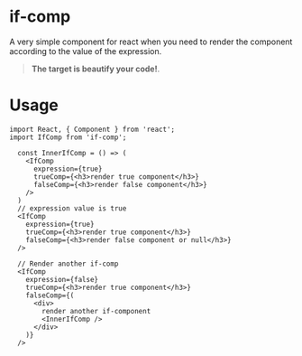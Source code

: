 # if-comp
A very simple component for react when you need to render the component according to the value of the expression.

> **The target is beautify your code!**.

# Usage

```
import React, { Component } from 'react';
import IfComp from 'if-comp';

  const InnerIfComp = () => (
    <IfComp 
      expression={true}
      trueComp={<h3>render true component</h3>}
      falseComp={<h3>render false component</h3>}
    />
  )
  // expression value is true
  <IfComp 
    expression={true}
    trueComp={<h3>render true component</h3>}
    falseComp={<h3>render false component or null</h3>}
  />

  // Render another if-comp
  <IfComp 
    expression={false}
    trueComp={<h3>render true component</h3>}
    falseComp={(
      <div>
        render another if-component
        <InnerIfComp />
      </div>
    )}
  />
```
